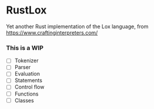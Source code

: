 # RustLox

Yet another Rust implementation of the Lox language, from https://www.craftinginterpreters.com/

### This is a WIP
- [ ] Tokenizer 
- [ ] Parser
- [ ] Evaluation
- [ ] Statements
- [ ] Control flow
- [ ] Functions
- [ ] Classes

